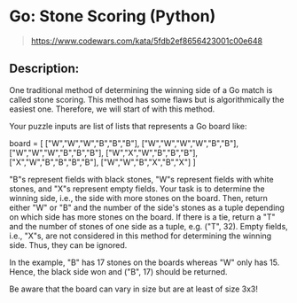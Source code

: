 # Go: Stone Scoring (Python)

> https://www.codewars.com/kata/5fdb2ef8656423001c00e648

## Description:

One traditional method of determining the winning side of a Go match is called stone scoring. This method has some flaws but is algorithmically the easiest one. Therefore, we will start of with this method.

Your puzzle inputs are list of lists that represents a Go board like:

board = [
    ["W","W","W","B","B","B"],
    ["W","W","W","W","B","B"],
    ["W","W","W","B","B","B"],
    ["W","X","W","B","B","B"],
    ["X","W","B","B","B","B"],
    ["W","W","B","X","B","X"]
]

"B"s represent fields with black stones, "W"s represent fields with white stones, and "X"s represent empty fields. Your task is to determine the winning side, i.e., the side with more stones on the board. Then, return either "W" or "B" and the number of the side's stones as a tuple depending on which side has more stones on the board. If there is a tie, return a "T" and the number of stones of one side as a tuple, e.g. ("T", 32). Empty fields, i.e., "X"s, are not considered in this method for determining the winning side. Thus, they can be ignored.

In the example, "B" has 17 stones on the boards whereas "W" only has 15. Hence, the black side won and ("B", 17) should be returned.

Be aware that the board can vary in size but are at least of size 3x3!

